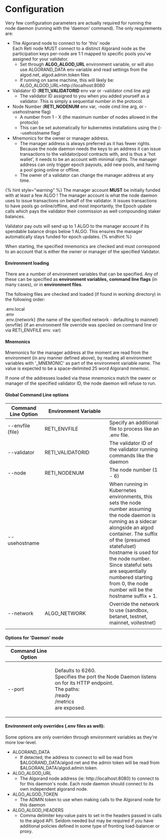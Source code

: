 # Configuration

Very few configuration parameters are actually required for running the node daemon (running with the 'daemon' command). The only requirements are:

* The Algorand node to connect to for 'this' node\
  Each Reti node MUST connect to a distinct Algorand node as the participation keys per-node are 1:1 mapped to specific pools you've assigned for your validator.
  * Set through **ALGO\_ALGOD\_URL** environment variable, or will also use ALGORAND\_DATA env variable and read settings from the algod.net, algod.admin.token files
  * If running on same machine, this will likely be:\
    ALGO\_ALGOD\_URL=http://localhost:8080
* Validator ID (**RETI\_VALIDATORID** env var or -validator cmd line arg)
  * The validator ID assigned to you when you added yourself as a validator. This is simply a sequential number in the protocol.
* Node Number (**RETI\_NODENUM** env var, -node cmd line arg, or -usehostname flag)
  * A number from 1 - X (the maximum number of nodes allowed in the protoclo)
  * This can be set automatically for kubernetes installations using the (--usehostname flag)
* Mnemonics for the owner or manager address.
  * The manager address is always preferred as it has fewer rights. Because the node daemon needs the keys to an address it can issue transactions to the validator/pool contracts with, and is thus a 'hot wallet', it needs to be an account with minimal rights. The manager address can only trigger epoch payouts, add new pools, and having a pool going online or offline.
  * The owner of a validator can change the manager address at any time.

{% hint style="warning" %}
The manager account **MUST** be initially funded with at least a few ALGO ! The manager account is what the node daemon uses to issue transactions on behalf of the validator. It issues transactions to have pools go online/offline, and most importantly, the Epoch update calls which pays the validator their commission as well compounding staker balances.

Validator pay outs will send up to 1 ALGO to the manager account if its spendable balance drops below 1 ALGO. This ensures the manager automatically stays funded for epoch updates.
{% endhint %}

When starting, the specified mnemonics are checked and must correspond to an account that is either the owner or manager of the specified Validator.

#### Environment loading

There are a number of environment variables that can be specified. Any of these can be specified as **environment variables,** **command line flags** (in many cases), or in **environment files**.

The following files are checked and loaded (if found in working directory) in the following order:

.env.local\
.env\
.env.{network} (the name of the specified network - defaulting to mainnet)\
{envfile} (if an environment file override was speciied on command line or via RETI\_ENVFILE env. var)

#### Mnemonics

Mnemonics for the manager address at the moment are read from the environment (in any manner defined above), by reading all environment variables with '\_MNEMONIC' as part of the environment variable name. The value is expected to be a space-delimited 25 word Algorand mnemoic.

If none of the addresses loaded via these mnemonics match the owenr or manager of the specified validator ID, the node daemon will refuse to run.

#### Global Command Line options

<table><thead><tr><th>Command Line Option</th><th width="192">Environment Variable</th><th></th></tr></thead><tbody><tr><td>--envfile {file}</td><td>RETI_ENVFILE</td><td>Specify an additional file to process like an .env file.</td></tr><tr><td>--validator</td><td>RETI_VALIDATORID</td><td>The validator ID of the validator running commands like the daemon</td></tr><tr><td>--node</td><td>RETI_NODENUM</td><td>The node number (1 - 6)</td></tr><tr><td>--usehostname</td><td></td><td>When running in Kubernetes environments, this sets the node number assuming the node daemon is running as a sidecar alongside an algod container. The suffix of the (presumed statefulset) hostname is used for the node number. Since stateful sets are sequentially numbered starting from 0, the node number will be the hostname suffix + 1.</td></tr><tr><td>--network</td><td>ALGO_NETWORK</td><td>Override the network to use (sandbox, betanet, testnet, mainnet, voitestnet)</td></tr><tr><td></td><td></td><td></td></tr></tbody></table>

#### Options for 'Daemon' mode

| Command Line Option |                                                                                                                                                      |
| ------------------- | ---------------------------------------------------------------------------------------------------------------------------------------------------- |
| --port              | <p>Defaults to 6260.<br>Specifies the port the Node Daemon listens on for its HTTP endpoint.<br>The paths:<br>/ready<br>/metrics<br>are exposed.</p> |

#### Environment only overrides (.env files as well):

Some options are only overriden through environment variables as they're more low-level.

* ALGORAND\_DATA
  * If detected, the address to connect to will be read from $ALGORAND\_DATA/algod.net and the admin token will be read from $ALGORAN\_DATA/algod.admin.token.
* ALGO\_ALGOD\_URL
  * The Algorand node address (ie: http://localhost:8080) to connect to for this daemon's node. Each node daemon should connect to its own independent algorand node.
* ALGO\_ALGOD\_TOKEN
  * The ADMIN token to use when making calls to the Algorand node for this daemon
* ALGO\_ALGOD\_HEADERS
  * Comma delimiter key:value pairs to set in the headers passed in calls to the algod API. Seldom needed but may be required if you have additional policies defined in some type of fronting load-balancer or proxy.
